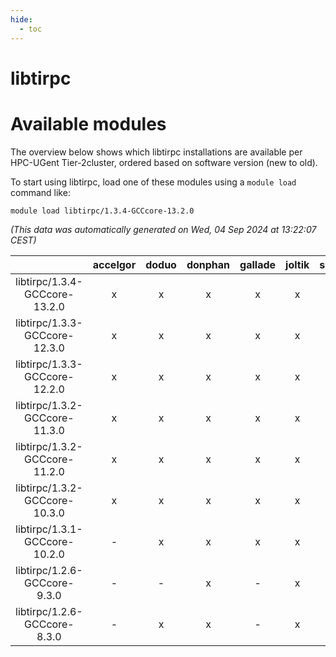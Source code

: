 ```yaml
---
hide:
  - toc
---
```


libtirpc
========

# Available modules


The overview below shows which libtirpc installations are available per HPC-UGent Tier-2cluster, ordered based on software version (new to old).

To start using libtirpc, load one of these modules using a `module load` command like:

```shell
module load libtirpc/1.3.4-GCCcore-13.2.0
```

*(This data was automatically generated on Wed, 04 Sep 2024 at 13:22:07 CEST)*  

| |accelgor|doduo|donphan|gallade|joltik|shinx|skitty|
| :---: | :---: | :---: | :---: | :---: | :---: | :---: | :---: |
|libtirpc/1.3.4-GCCcore-13.2.0|x|x|x|x|x|x|x|
|libtirpc/1.3.3-GCCcore-12.3.0|x|x|x|x|x|x|x|
|libtirpc/1.3.3-GCCcore-12.2.0|x|x|x|x|x|-|x|
|libtirpc/1.3.2-GCCcore-11.3.0|x|x|x|x|x|-|x|
|libtirpc/1.3.2-GCCcore-11.2.0|x|x|x|x|x|-|x|
|libtirpc/1.3.2-GCCcore-10.3.0|x|x|x|x|x|-|x|
|libtirpc/1.3.1-GCCcore-10.2.0|-|x|x|x|x|-|x|
|libtirpc/1.2.6-GCCcore-9.3.0|-|-|x|-|x|-|x|
|libtirpc/1.2.6-GCCcore-8.3.0|-|x|x|-|x|-|x|
